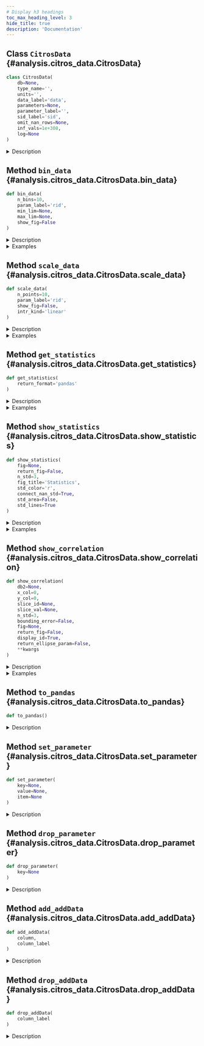 ```yaml
---
# Display h3 headings
toc_max_heading_level: 3
hide_title: true
description: 'Documentation'
---
```









    
## Class `CitrosData` {#analysis.citros_data.CitrosData}





```python
class CitrosData(
    db=None,
    type_name='',
    units='',
    data_label='data',
    parameters=None,
    parameter_label='',
    sid_label='sid',
    omit_nan_rows=None,
    inf_vals=1e+308,
    log=None
)
```


<details>
  <summary>Description</summary>

Create CitrosData object, that allows to bin and interpolate data.

CitrosData object has two main attributes: 'data' - the vector of depending variables, 
and all other additional columns - 'addData'. Both 'data' and 'addData' attributes contains pandas.DataFrame.

#### Parameters

Name|Type|Description
--|--|--
|**```db```**|**DataFrame** or **tuple** of **two DataFrames** or **None**, optional|If **db** is a DataFrame, column **data_label** is supposed to be a data sample and set to a 'data' attribute of a CitrosData object.<br />    The additional information about data may be extracted from columns labeled as:<br />        'type_name' - specify type of the data, set to the 'type' attribute,<br />        'units' - data units, set to the 'units' attribute.<br />        'parameter_label' - column with dict, specifying the parameters, if it is presented, the first row is set as parameters.<br />    All other columns are assigned to 'addData' attribute.
|**```type_name```**|**str**, optional|Specifies type of the data.
|**```units```**|**str**, optional|Specifies units of the data.
|**```data_label```**|**str** or **list** of **str**, default `'data'`|Specifies label of the data in DataFrame
|**```parameters```**|**dict**|Parameters. Mostly used in regression analysis.
|**```parameter_label```**|**str** or **list** of **str**|Specify label of a column in a pandas DataFrame, where the parameters are written as a dict.<br />    Used only if **db** is a pandas DataFrame and **parameters** is not specified.
|**```sid_label```**|**str**, default `'sid'`|label of the sim run id column (usually 'sim_run_id' or 'sid').
|**```omit_nan_rows```**|**bool**, default **None**|If True, any rows containing one or more NaN values will be excluded from the analysis, see **Notes**.
|**```inf_vals```**|**None** or **float**, default **1e308**|If specified, all values from **data_label** column that exceed the provided value in absolute terms <br />    will be treated as NaN values. If this functionality is not required, set inf_vals = None.
|**```log```**|`log : logging.Logger`, default **None**|Logger to record log. If None, then the new logger is created.
#### Notes

If **omit_nan_rows** set True in case of multidimensional vectors, the mean and covariance matrices will be calculated 
only for rows that do not contain NaN values in all columns of the vector.
Otherwise, if **omit_nan_rows** is set to False, columns are treated individually.
The mean values are computed over non-NaN values within each column, and the elements of the covariance 
matrices are calculated pairwise, for rows without NaN values.
For example, for 3-dimensional vector:

```code
+----+-----+-----+
| x  | y   | z   |
+====+=====+=====+
| 1  | 3   | NaN |
+----+-----+-----+
| 2  | NaN | 5   |
+----+-----+-----+
| 3  | 5   | 6   |
+----+-----+-----+
| 4  | 7   | 7   |
+----+-----+-----+
```

if **omit_nan_rows** set True, the first and the second rows will be omitted from all calculations, while 
in case **omit_nan_rows** set False, NaN values will be omitted only when the column is used in calculations. 
For example, for mean calculations difference is the follows:

```code
    omit_nan_rows = True   omit_nan_rows = False
+-----+---+-----+      +-----+---+---+
|  x  | y | z   |      |  x  | y | z |
+=====+===+=====+      +=====+===+===+
| 3.5 | 6 | 6.5 |      | 2.5 | 5 | 6 |
+-----+---+-----+      +-----+---+---+
```
</details>









    
## Method `bin_data` {#analysis.citros_data.CitrosData.bin_data}




```python
def bin_data(
    n_bins=10,
    param_label='rid',
    min_lim=None,
    max_lim=None,
    show_fig=False
)
```


<details>
  <summary>Description</summary>

Bin values of column **param_label** in **n_bins** intervals, group data according to the binning and 
calculate mean data values of each group.

In order to establish a correspondence between the values of the data from different simulations, 
an independent variable **param_label** is selected and used to assign indexes. **param_label** values are divided into 
**n_bins** ranges, assigning index to each interval, and then for each simulation the averages of the data values 
is calculated in each bin.
'addData' and 'data' attributes of the new CitrosData object have two levels of indexes, 
with id values from binning as the first level and 'sid' as the second one.

#### Parameters

Name|Type|Description
--|--|--
|**```n_bins```**|**int**, default **10**|Number of bins.
|**```param_label```**|**str**, default `'rid'`|Label of column on the basis of which the indices will be calculated.
|**```min_lim```**|**float**|The minimum value of the range for binning, **min_lim** < **max_lim**.<br />    If None then the minimum value of the entire range is selected.
|**```max_lim```**|**float**|The maximum value of the range for binning, **min_lim** < **max_lim**.<br />    If None then the maximum value of the entire range is selected.
|**```show_fig```**|**bool**, default **False**|If the histogram that represents the distribution of the values in **param_label** should be shown.
#### Returns

Name|Type|Description
--|--|--
|**```out```**|**[CitrosData](#analysis.citros_data.CitrosData "analysis.citros_data.CitrosData")**|New CitrosData object with two levels of indexes in 'addData' and 'data' attributes.

</details>
<details>
  <summary>Examples</summary>

Query some data from the topic 'coords' of the batch 'star' of the simulation 'simulation_galaxy'

```python
>>> from citros import CitrosDB, CitrosData
>>> citros = CitrosDB()
>>> df = citros.simulation('simulation_galaxy').batch('star').topic('coords').data(['data.x.x_1', 'data.time'])
>>> print(df)
    sid rid time    topic   type    data.x.x_1  data.time
0   0   0   17...   coords  Array   0.0         0.0
1   0   1   17...   coords  Array   0.005       0.1
...
```


Construct CitrosData object with one data-column 'data.x.x_1':

```python
>>> dataset = CitrosData(df, data_label=['data.x.x_1'], units = 'm')
```


Divide 'data.time' values in 50 bins and assign indexes to these intervals. For each simulation group 
'data.x.x_1' values according to the binning and calculate mean of the each group:

```python
>>> db = dataset.bin_data(n_bins = 50, param_label = 'data.time')
```


The result is a CitrosData object with two levels of indexes:

```python
>>> print(db.data)
                    data.x.x_1
data.time_id  sid            
0             1     0.00000
              2     -0.04460
              3     -0.07900
1             1     0.01600
...
```


```python
>>> print(db.addData)
                    data.time
data.time_id  sid           
0             1     8.458
              2     8.458
              3     8.458
1             1     24.774
...
```

</details>


    
## Method `scale_data` {#analysis.citros_data.CitrosData.scale_data}




```python
def scale_data(
    n_points=10,
    param_label='rid',
    show_fig=False,
    intr_kind='linear'
)
```


<details>
  <summary>Description</summary>

Scale parameter **param_label** for each of the 'sid' and interpolate data on the new scale.

In order to establish a correspondence between the values of the data from different simulations, 
an independent variable **param_label** is selected and used to assign indexes. 
First the **param_label** interval is shifted and scaled in the way that the minimum value equals 0 and the maximum is 1.
Then the data is interpolated to a new scale, that consists of **n_points** evenly spaced points and spans from 0 to 1.
For each 'sid' this procedure is performed separately.
'addData' and 'data' attributes of the new CitrosData object have two levels of indexes, 
with id values from scaling as the first level and 'sid' as the second one.

#### Parameters

Name|Type|Description
--|--|--
|**```n_points```**|**int**, default **10**|Number of points in a new scale, which will be used for interpolation.
|**```param_label```**|**str**, default `'rid'`|Label of the parameter to scale
|**```show_fig```**|**bool**, default **False**|If the figures with the results of interpolation should be shown.<br />    If the 'sid' exceed 5, only first 5 will be shown.<br />    If data consists of several vectors, for each of them the separate figure will be plotted.
|**```intr_kind```**|**str**, default `'linear'`|Type of the interpolation, see scipy.interpolate.interp1d.
#### Returns

Name|Type|Description
--|--|--
|**```out```**|**[CitrosData](#analysis.citros_data.CitrosData "analysis.citros_data.CitrosData")**|CitrosData object with multi-level indexing: the first level stores ids of the points of the new scale, the second one - 'sid'.<br />    Values of the new scale are stored in 'addData' attribute.

</details>
<details>
  <summary>Examples</summary>

Query some data from the topic 'coords' of the batch 'star' of the simulation 'simulation_galaxy'

```python
>>> from citros import CitrosDB, CitrosData
>>> citros = CitrosDB()
>>> df = citros.simulation('simulation_galaxy').batch('star').topic('coords').data(['data.x.x_1', 'data.time'])
>>> print(df)
    sid rid time    topic   type    data.x.x_1  data.time
0   0   0   17...   coords  Array   0.0         0.0
1   0   1   17...   coords  Array   0.005       0.1
...
```


Construct CitrosData object with one data-column 'data.x.x_1':

```python
>>> dataset = CitrosData(df, data_label=['data.x.x_1'], units = 'm')
```


Scale 'data.time' to [0, 1] interval, define a new range of 50 points uniformly distributed from 0 to 1, 
and interpolate data points over this new interval:

```python
>>> db = dataset.scale_data(n_points = 50, param_label = 'data.time')
```


The result is a CitrosData object with two levels of indexes:

```python
>>> print(db.data)
                    data.x.x_1
data.time_id  sid            
0             1      0.000000
              2     -0.057000
              3     -0.080000
1             1      0.025494
...
```


```python
>>> print(db.addData)
                    data.time
data.time_id  sid           
0             1     0.000000
              2     0.000000
              3     0.000000
1             1     0.020408
...
```

</details>


    
## Method `get_statistics` {#analysis.citros_data.CitrosData.get_statistics}




```python
def get_statistics(
    return_format='pandas'
)
```


<details>
  <summary>Description</summary>

Return table with statistics for CitrosData object.

#### Parameters

Name|Type|Description
--|--|--
|**```return_format```**|`{'pandas', 'citrosStat'}`, default `'pandas'`|Returning format.
#### Returns

Name|Type|Description
--|--|--
|**```Statistics```**|**pandas.DataFrame** or **[CitrosStat](citros_stat.md#analysis.citros_stat.CitrosStat "analysis.citros_stat.CitrosStat")**|Collected statistics.<br />    If **return_format** is 'pandas', then returns pandas.DataFrame with the following columns:<br />      &#8226; (1) the independent variable column, its label matches **x_label** attribute; <br />      &#8226; (2) column with mean values;<br />      &#8226; (3) column with the covariance matrixes; <br />      &#8226; (4) column with the square roots of the diagonal elements of the covariance matrix: ( sqrt(s1), sqrt(s2), sqrt(s3) ), <br />    where s1,s2,s3 - diagonal of the covariance matrix. <br />    <br />    If **return_format** is 'citrosStat', then returns CitrosStat object with 'x', 'mean', 'covar_matrix' and 'sigma' attributes,<br />    that corresponds to (1)-(4) items, but in the form of pandas.DataFrames.
#### See Also

**[CitrosData.bin_data()](#analysis.citros_data.CitrosData.bin_data "analysis.citros_data.CitrosData.bin_data")**, **[CitrosData.scale_data()](#analysis.citros_data.CitrosData.scale_data "analysis.citros_data.CitrosData.scale_data")**, **[CitrosData.show_statistics()](#analysis.citros_data.CitrosData.show_statistics "analysis.citros_data.CitrosData.show_statistics")**


</details>
<details>
  <summary>Examples</summary>

Import and create CitrosDB object to query data from the batch 'star' of the simulation 'simulation_galaxy':

```python
>>> from citros import CitrosDB, CitrosData
>>> citros = CitrosDB(simulation = 'simulation_galaxy', batch = 'star')
```


Let's consider a json-data part of the topic 'coords' has the following structure:

```python
data
{'x': {'x_1': -0.08, 'x_2': -0.002, 'x_3': 17.7}, 'time': 0.3}
{'x': {'x_1': 0.0, 'x_2': 0.08, 'x_3': 154.47}, 'time': 10.0}
...
```

Let's query data and pass it to CitrosData object to perform analysis.
It is possible to query all columns separately:

```python
>>> df = citros.topic('coords').data(['data.x.x_1', 'data.x.x_2', 'data.x.x_3', 'data.time'])
>>> print(df)
   sid   rid   time       topic   type   data.x.x_1   data.x.x_2   data.x.x_3   data.time
0  1     0     312751159  coords  Array  0.000        0.080        154.47       10.0
1  1     1     407264008  coords  Array  0.008        0.080        130.97       17.9
2  1     2     951279608  coords  Array  0.016        0.078        117.66       20.3
...
```


and define data labels for the CitrosData object as follows:

```python
>>> dataset = CitrosData(df,
...                      data_label = ['data.x.x_1', 'data.x.x_2', 'data.x.x_3'],
...                      units = 'm')
```


or query 'data.x' as a one column:

```python
>>> df = citros.topic('coords').data(['data.x', 'data.time'])
>>> print(df)
   sid   rid   time       topic   type   data.x                                       data.time
0  1     0     312751159  coords  Array  {'x_1': 0.0, 'x_2': 0.08, 'x_3': 154.47}     10.0
1  1     1     407264008  coords  Array  {'x_1': 0.008, 'x_2': 0.08, 'x_3': 130.97}   17.9
2  1     2     951279608  coords  Array  {'x_1': 0.016, 'x_2': 0.078, 'x_3': 117.66}  20.3
...
```


and correspondingly set data_label:

```python
>>> dataset = CitrosData(df,
...                      data_label = 'data.x',
...                      units = 'm')
```


To analyze data of multiple simulations it is necessary to establish a correspondence between the values of the data 
from these different simulations. One approach is to select an independent variable, define a scale that is common 
to all simulations and assign indexes on this scale. Then, the values of variables from different simulations
will be connected by this independent variable.

There are two ways to perform index assignment: divide the independent variable into N ranges, 
assign an index to each interval, and calculate the averages of the data values for each simulation in each range, 
or scale the independent variable to the interval [0,1], define a new range of N points uniformly distributed from 0 to 1, 
and interpolate data points over this new interval. The first approach corresponds to the bin_data() method, while the second 
is implemented by the scale_data() method:

```python
>>> db = dataset.bin_data(n_bins = 50, param_label = 'data.time')
>>> #or
>>> db = dataset.scale_data(n_points = 50, param_label = 'data.time')
```


Let's assume that the last variant was chosen. And now get the statistics:

```python
>>> stat = db.get_statistics(return_format = 'citrosStat')
```


It returns CitrosStat object, that stores independent variable values, mean data values, covariance matrix and 
standard deviation (square root of the covariance matrix diagonal elements) for each index.

The mean data value, independent variable values and standard deviation are the pandas.DataFrames:

```python
>>> print(stat.mean)
               data.x.x_1   data.x.x_2  data.x.x_3
data.time_id                                    
0              -0.045667    0.044667    93.706667
1              -0.026038    0.059598    73.345027
...
```


```python
>>> print(stat.x)
               data.time
data.time_id           
0              0.000000
1              0.020408
...
```


```python
>>> print(stat.sigma)
                data.x.x_1  data.x.x_2  data.x.x_3
data.time_id                                    
0               0.041187    0.042158    69.647524
1               0.050354    0.026935    84.049381
2               0.049388    0.010733    40.279784
```


and the covariance matrix is a pandas.Series. Each its row contains N x N dimensional numpy.ndarray, where N
is a data dimension:

```python
>>> print(stat.covar_matrix.loc[0])
[[1.69633333e-03 1.54366667e-03 2.60583167e+00]
[1.54366667e-03 1.77733333e-03 2.93335333e+00]
[2.60583167e+00 2.93335333e+00 4.85077763e+03]]
```

</details>


    
## Method `show_statistics` {#analysis.citros_data.CitrosData.show_statistics}




```python
def show_statistics(
    fig=None,
    return_fig=False,
    n_std=3,
    fig_title='Statistics',
    std_color='r',
    connect_nan_std=True,
    std_area=False,
    std_lines=True
)
```


<details>
  <summary>Description</summary>

Collect statistics for CitrosData object and plot it.

#### Parameters

Name|Type|Description
--|--|--
|**```fig```**|**matplotlib.figure.Figure**|figure to plot on. If None, the new one will be created.
|**```return_fig```**|**bool**|If the figure parameters fig, ax should be returned; <br />    fig is matplotlib.figure.Figure and ax is matplotlib.axes.Axes
|**```n_std```**|**int**, default **3**|Error interval to display in standard deviations.
|**```fig_title```**|**str**, default `'Statistics'`|Title of the figure.
|**```std_color```**|**str**, default `'r'`|Color for displaying standard deviations, red by default.
|**```connect_nan_std```**|**bool**, default **True**|If True, all non-NaN values in standard deviation boundary line are connected, resulting in a continuous line. <br />    Otherwise, breaks are introduced in the standard deviation line whenever NaN values are encountered.
|**```std_area```**|**bool**, default **False**|Fill area within **n_std**-standard deviation lines with color.
|**```std_lines```**|**bool**, default **True**|If False, remove standard deviation boundary lines.
#### Returns

Name|Type|Description
--|--|--
|**```fig```**|**matplotlib.figure.Figure**|if **return_fig** set to True
|**```ax```**|**numpy.ndarray** of **matplotlib.axes.Axes**|if **return_fig** set to True
#### See Also

**[CitrosData.get_statistics()](#analysis.citros_data.CitrosData.get_statistics "analysis.citros_data.CitrosData.get_statistics")**, **[CitrosData.bin_data()](#analysis.citros_data.CitrosData.bin_data "analysis.citros_data.CitrosData.bin_data")**, **[CitrosData.scale_data()](#analysis.citros_data.CitrosData.scale_data "analysis.citros_data.CitrosData.scale_data")**


</details>
<details>
  <summary>Examples</summary>

Import and create CitrosDB object to query data from the batch 'star_types' of the simulation 'simulation_stars':

```python
>>> from citros import CitrosDB, CitrosData
>>> citros = CitrosDB(simulation = 'simulation_stars', batch = 'star_types')
```


Download json-data column 'data.x', that contains data.x.x_1, data.x.x_2 and data.x.x_3 and column 'data.time'
from the topic 'A':

```python
>>> df = citros.topic('A').data(['data.x', 'data.time'])
```


Construct CitrosData object with 3 data-columns from 'data.x':

```python
>>> dataset = CitrosData(df, data_label=['data.x'], units = 'm')
```


Use method scale_data() or bin_data() to get correspondence between different simulation:

```python
>>> db_sc = dataset.scale_data(n_points = 150, 
                               param_label = 'data.time')
```


Show statistics plot:

```python
>>> db_sc.show_statistics()
```

</details>


    
## Method `show_correlation` {#analysis.citros_data.CitrosData.show_correlation}




```python
def show_correlation(
    db2=None,
    x_col=0,
    y_col=0,
    slice_id=None,
    slice_val=None,
    n_std=3,
    bounding_error=False,
    fig=None,
    return_fig=False,
    display_id=True,
    return_ellipse_param=False,
    **kwargs
)
```


<details>
  <summary>Description</summary>

Show data correlation for the given **slice_id**. 

Prepare data from one or more CitrosData objects and plot confidence ellipses for the specified id = **slice_id**.
If the data stored in CitrosData object **db** is multidimensional, then **x_colNumber** and **y_colNumber** must be provided.
If the data from another CitrosData objects is used, the latter must be provided in **db2**. Then the data from **db** 
is supposed to be plotted along x-axis and the data from **db2** is supposed to be plotted along y-axis.

#### Parameters

Name|Type|Description
--|--|--
|**```db2```**|**[CitrosData](#analysis.citros_data.CitrosData "analysis.citros_data.CitrosData")**|Additional CitrosData object.
|**```x_col```**|`int >=0` or **str**, optional|      &#8226; If **int** - index of column to plot along x axis, >=0.<br />      &#8226; If **str** - label of the column to plot along y axis<br />      &#8226; If data is multidimensional, must be specified, otherwise data is supposed to be 1-dimensional.
|**```y_col```**|`int >=0`  or **str**, optional|      &#8226; If **int** - index of column to plot along y axis, >=0.<br />      &#8226; If **str** - label of the column to plot along y axis<br />      &#8226; If data is multidimensional, must be specified, otherwise data is supposed to be 1-dimensional.
|**```slice_id```**|**int**|id of the slice.
|**```slice_val```**|**float**|Value, for which the nearest slice_id is search.<br />    Used only if slice_id is None.
|**```n_std```**|**list** or **int**, default **3**|Radius or list of radii of the confidence ellipses in sigmas, 3 by default.
|**```bounding_error```**|**bool**, default **False**|If the bounding error should be depicted.
|**```fig```**|**matplotlib.figure.Figure**, optional|figure to plot on. If None, then the new one is created.
return_fig : bool, default False.
    If the fig, ax should be returned.
|**```display_id```**|**bool**, default **True**|Whether to print the pair of **slice_id** **slice_val** or not.
|**```return_ellipse_param```**|**bool**, default **False**|If True, returns ellipse parameters.
#### Other Parameters

Name|Type|Description
--|--|--
|**```kwargs```**|**dict**, optional|see matplotlib.patches.Ellipse.
#### Returns

Name|Type|Description
--|--|--
|**```fig```**|**matplotlib.figure.Figure**|if **return_fig** set to True
|**```ax```**|**matplotlib.axes.Axes**|if **return_fig** set to True
|**```ellipse_param```**|**dict** or **list** of **dict**|Ellipse parameters if **return_ellipse_param** set True.<br />    Parameters of the ellipse:<br />      &#8226; x : float - x coordinate of the center.<br />      &#8226; y : float - y coordinate of the center.<br />      &#8226; width : float - total ellipse width (diameter along the longer axis).<br />      &#8226; height : float - total ellipse height (diameter along the shorter axis).<br />      &#8226; alpha : float - angle of rotation, in degrees anti-clockwise from the minor axis.<br /><br />    If bounding_error set True:<br />      &#8226; bounding_error : float - radius of the error circle.

</details>
<details>
  <summary>Examples</summary>

Import and create CitrosDB object to query data from the batch 'star_types' of the simulation 'simulation_stars':

```python
>>> from citros import CitrosDB, CitrosData
>>> citros = CitrosDB(simulation = 'simulation_stars', batch = 'star_types')
```


For topic 'B' query json-data column 'data.x.x_1', 'data.x.x_2' and 'data.time':

```python
>>> df = citros.topic('B').data(['data.x.x_1', 'data.x.x_2', 'data.time'])
```


Construct CitrosData object with 2 data-columns 'data.x.x_1', 'data.x.x_2':

```python
>>> dataset = CitrosData(df, data_label=['data.x.x_1', 'data.x.x_2'], units = 'm')
```


Use method scale_data() or bin_data() to get correspondence between different simulation
and assign indexes to 'data.time' axis:

```python
>>> db_sc = dataset.scale_data(n_points = 20, 
...                            param_label = 'data.time', 
...                            show_fig = False)
```


Plot correlation plot for the index = 5:

```python
>>> db_sc.show_correlation(x_col = 'data.x.x_2',
...                        y_col = 'data.x.x_1',
...                        slice_id = 5,
...                        n_std = [1,2,3],
...                        bounding_error= False)
slice_id = 5,
slice_val = 0.2632
```

</details>


    
## Method `to_pandas` {#analysis.citros_data.CitrosData.to_pandas}




```python
def to_pandas()
```


<details>
  <summary>Description</summary>

Concatenate **data** and **addData** attributes and return the result table as a pandas.DataFrame.

#### Returns

Name|Type|Description
--|--|--
|**```df```**|**pandas.DataFrame**|Concatenated table.

</details>


    
## Method `set_parameter` {#analysis.citros_data.CitrosData.set_parameter}




```python
def set_parameter(
    key=None,
    value=None,
    item=None
)
```


<details>
  <summary>Description</summary>

Set parameter value to a CitrosData object.

#### Parameters

Name|Type|Description
--|--|--
|**```key```**|**str**|Label of the parameter.
|**```value```**|**int** or **float**|Parameter value.
|**```item```**|**dict**|Dictionary with parameters.

</details>


    
## Method `drop_parameter` {#analysis.citros_data.CitrosData.drop_parameter}




```python
def drop_parameter(
    key=None
)
```


<details>
  <summary>Description</summary>

Delete parameter labeled **key** and associated value.

#### Parameters

Name|Type|Description
--|--|--
|**```key```**|**str**|Label of the parameter to remove.

</details>


    
## Method `add_addData` {#analysis.citros_data.CitrosData.add_addData}




```python
def add_addData(
    column,
    column_label
)
```


<details>
  <summary>Description</summary>

Add column to 'addData' attribute.

#### Parameters

Name|Type|Description
--|--|--
|**```column```**|`array-like object`|Column to add.
|**```column_label```**|**str**|Label of the new column in 'addData'.

</details>


    
## Method `drop_addData` {#analysis.citros_data.CitrosData.drop_addData}




```python
def drop_addData(
    column_label
)
```


<details>
  <summary>Description</summary>

Delete column from 'addData' attribute.

#### Parameters

Name|Type|Description
--|--|--
|**```column_label```**|**str**|Label of the column to delete .

</details>